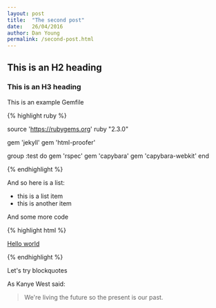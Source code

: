 ```yaml
---
layout: post
title:  "The second post"
date:   26/04/2016
author: Dan Young
permalink: /second-post.html
---
```


## This is an H2 heading

### This is an H3 heading

This is an example Gemfile

{% highlight ruby %}

source 'https://rubygems.org'
ruby "2.3.0"

gem 'jekyll'
gem 'html-proofer'

group :test do
  gem 'rspec'
  gem 'capybara'
  gem 'capybara-webkit'
end

{% endhighlight %}


And so here is a list:

- this is a list item
- this is another item

And some more code

{% highlight html %}

<a href="#">Hello world</a>

{% endhighlight %}

Let's try blockquotes

As Kanye West said:

> We're living the future so
> the present is our past.
